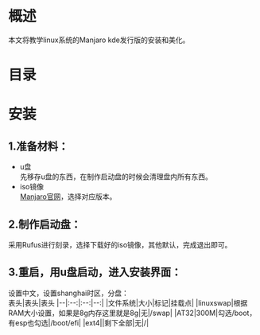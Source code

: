 # 概述
本文将教学linux系统的Manjaro kde发行版的安装和美化。
# 目录
# 安装
## 1.准备材料：
+ u盘  
先移存u盘的东西，在制作启动盘的时候会清理盘内所有东西。
+ iso镜像  
[Manjaro官网](https://manjaro.org/)，选择对应版本。  
## 2.制作启动盘：
采用Rufus进行刻录，选择下载好的iso镜像，其他默认，完成退出即可。  
## 3.重启，用u盘启动，进入安装界面：    
设置中文，设置shanghai时区，分盘：  
表头|表头|表头
|--|:--:|:--:|--:|
|文件系统|大小|标记|挂载点|
|linuxswap|根据RAM大小设置，如果是8g内存这里就是8g|无|/swap|
|AT32|300M|勾选/boot，有esp也勾选|/boot/efi|
|ext4||剩下全部|无|/|
